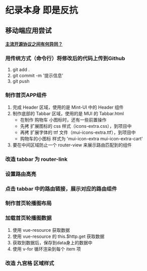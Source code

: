 # 纪录本身 即是反抗 

## 移动端应用尝试

#### [主流开源协议之间有何异同？](https://www.zhihu.com/question/19568896)

### 用传统方式（命令行）将修改后的代码上传到Github
1. git add .
2. git commit -m '提示信息'
3. git push   

### 制作首页APP组件
1. 完成 Header 区域，使用的是 Mint-UI 中的 Header 组件
2. 制作底部的 Tabbar 区域，使用的是 MUI 的 Tabbar.html
   + 在制作 购物车 小图标时，还有一些前置操作
   + 先拷 扩展图标的 css 样式（icons-extra.css），到项目中
   + 再拷 扩展字体的 ttf 文件（mui-icons-extra.ttf），到项目中
   + 购物车的小图标 样式为 'mui-icon-extra mui-icon-extra-cart'
3. 要在中间区域防止一个 router-view 来展示路由匹配到的组件

### 改造 tabbar 为 router-link

### 设置路由高亮

### 点击 tabbar 中的路由链接，展示对应的路由组件

### 制作首页轮播图布局

### 加载首页轮播图数据
1. 使用 vue-resource 获取数据
2. 使用 vue-resource 的 this.$http.get 获取数据
3. 获取到数据后，保存到data身上的数据中
4. 使用 v-for 循环渲染到每个 item 项

### 改造 九宫格 区域样式